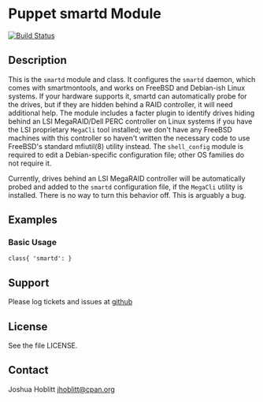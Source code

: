 Puppet smartd Module
====================

[![Build Status](https://travis-ci.org/jhoblitt/puppet-smartd.png)](https://travis-ci.org/jhoblitt/puppet-smartd)

Description
-----------

This is the `smartd` module and class.  It configures the `smartd` daemon,
which comes with smartmontools, and works on FreeBSD and Debian-ish Linux
systems.  If your hardware supports it, smartd can automatically probe for the
drives, but if they are hidden behind a RAID controller, it will need
additional help.  The module includes a facter plugin to identify drives hiding
behind an LSI MegaRAID/Dell PERC controller on Linux systems if you have the
LSI proprietary `MegaCli` tool installed; we don't have any FreeBSD machines
with this controller so haven't written the necessary code to use FreeBSD's
standard mfiutil(8) utility instead.  The `shell_config` module is required to
edit a Debian-specific configuration file; other OS families do not require it.

Currently, drives behind an LSI MegaRAID controller will be automatically
probed and added to the `smartd` configuration file, if the `MegaCli` utility
is installed.  There is no way to turn this behavior off.  This is arguably a
bug.

Examples
--------

### Basic Usage

    class{ 'smartd': }


Support
-------

Please log tickets and issues at [github](https://github.com/jhoblitt/puppet-smartd/issues)

License
-------
See the file LICENSE.

Contact
-------
Joshua Hoblitt <jhoblitt@cpan.org>
